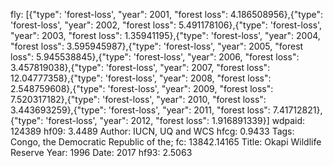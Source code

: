 fly: [{"type": 'forest-loss', "year": 2001, "forest loss": 4.186508956},{"type": 'forest-loss', "year": 2002, "forest loss": 5.491178106},{"type": 'forest-loss', "year": 2003, "forest loss": 1.35941195},{"type": 'forest-loss', "year": 2004, "forest loss": 3.595945987},{"type": 'forest-loss', "year": 2005, "forest loss": 5.945538845},{"type": 'forest-loss', "year": 2006, "forest loss": 3.457819038},{"type": 'forest-loss', "year": 2007, "forest loss": 12.04777358},{"type": 'forest-loss', "year": 2008, "forest loss": 2.548759608},{"type": 'forest-loss', "year": 2009, "forest loss": 7.520317182},{"type": 'forest-loss', "year": 2010, "forest loss": 3.443693259},{"type": 'forest-loss', "year": 2011, "forest loss": 7.41712821},{"type": 'forest-loss', "year": 2012, "forest loss": 1.916891339}]
wdpaid: 124389
hf09: 3.4489
Author: IUCN, UQ and WCS
hfcg: 0.9433
Tags: Congo, the Democratic Republic of the;
fc: 13842.14165
Title: Okapi Wildlife Reserve
Year: 1996
Date: 2017
hf93: 2.5063
